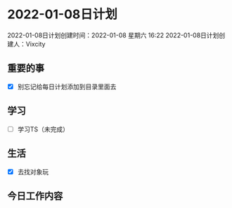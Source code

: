 # 2022-01-08日计划

2022-01-08日计划创建时间：2022-01-08 星期六  16:22
2022-01-08日计划创建人：Vixcity

## 重要的事
- [x] 别忘记给每日计划添加到目录里面去

## 学习
- [ ] 学习TS（未完成）

## 生活
- [x] 去找对象玩

## 今日工作内容
